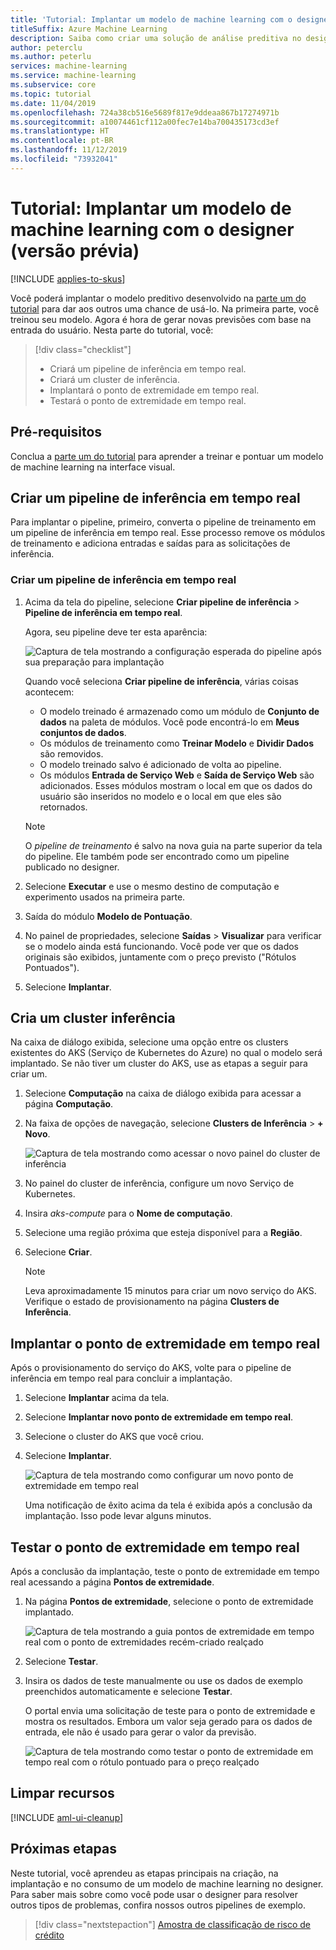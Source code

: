 ```yaml
---
title: 'Tutorial: Implantar um modelo de machine learning com o designer'
titleSuffix: Azure Machine Learning
description: Saiba como criar uma solução de análise preditiva no designer do Azure Machine Learning (versão prévia). Treine, pontue e implante um modelo de machine learning usando módulos do tipo "arrastar e soltar".
author: peterclu
ms.author: peterlu
services: machine-learning
ms.service: machine-learning
ms.subservice: core
ms.topic: tutorial
ms.date: 11/04/2019
ms.openlocfilehash: 724a38cb516e5689f817e9ddeaa867b17274971b
ms.sourcegitcommit: a10074461cf112a00fec7e14ba700435173cd3ef
ms.translationtype: HT
ms.contentlocale: pt-BR
ms.lasthandoff: 11/12/2019
ms.locfileid: "73932041"
---
```

# <a name="tutorial-deploy-a-machine-learning-model-with-the-designer-preview"></a>Tutorial: Implantar um modelo de machine learning com o designer (versão prévia)
[!INCLUDE [applies-to-skus](../../../includes/aml-applies-to-enterprise-sku.md)]

Você poderá implantar o modelo preditivo desenvolvido na [parte um do tutorial](tutorial-designer-automobile-price-train-score.md) para dar aos outros uma chance de usá-lo. Na primeira parte, você treinou seu modelo. Agora é hora de gerar novas previsões com base na entrada do usuário. Nesta parte do tutorial, você:

> [!div class="checklist"]
> * Criará um pipeline de inferência em tempo real.
> * Criará um cluster de inferência.
> * Implantará o ponto de extremidade em tempo real.
> * Testará o ponto de extremidade em tempo real.

## <a name="prerequisites"></a>Pré-requisitos

Conclua a [parte um do tutorial](tutorial-designer-automobile-price-train-score.md) para aprender a treinar e pontuar um modelo de machine learning na interface visual.

## <a name="create-a-real-time-inference-pipeline"></a>Criar um pipeline de inferência em tempo real

Para implantar o pipeline, primeiro, converta o pipeline de treinamento em um pipeline de inferência em tempo real. Esse processo remove os módulos de treinamento e adiciona entradas e saídas para as solicitações de inferência.

### <a name="create-a-real-time-inference-pipeline"></a>Criar um pipeline de inferência em tempo real

1. Acima da tela do pipeline, selecione **Criar pipeline de inferência** > **Pipeline de inferência em tempo real**.

    Agora, seu pipeline deve ter esta aparência: 

   ![Captura de tela mostrando a configuração esperada do pipeline após sua preparação para implantação](./media/ui-tutorial-automobile-price-deploy/real-time-inference-pipeline.png)

    Quando você seleciona **Criar pipeline de inferência**, várias coisas acontecem:
    
    * O modelo treinado é armazenado como um módulo de **Conjunto de dados** na paleta de módulos. Você pode encontrá-lo em **Meus conjuntos de dados**.
    * Os módulos de treinamento como **Treinar Modelo** e **Dividir Dados** são removidos.
    * O modelo treinado salvo é adicionado de volta ao pipeline.
    * Os módulos **Entrada de Serviço Web** e **Saída de Serviço Web** são adicionados. Esses módulos mostram o local em que os dados do usuário são inseridos no modelo e o local em que eles são retornados.

    > [!NOTE]
    > O *pipeline de treinamento* é salvo na nova guia na parte superior da tela do pipeline. Ele também pode ser encontrado como um pipeline publicado no designer.
    >

1. Selecione **Executar** e use o mesmo destino de computação e experimento usados na primeira parte.

1. Saída do módulo **Modelo de Pontuação**.

1. No painel de propriedades, selecione **Saídas** > **Visualizar** para verificar se o modelo ainda está funcionando. Você pode ver que os dados originais são exibidos, juntamente com o preço previsto ("Rótulos Pontuados").

1. Selecione **Implantar**.

## <a name="create-an-inferencing-cluster"></a>Cria um cluster inferência

Na caixa de diálogo exibida, selecione uma opção entre os clusters existentes do AKS (Serviço de Kubernetes do Azure) no qual o modelo será implantado. Se não tiver um cluster do AKS, use as etapas a seguir para criar um.

1. Selecione **Computação** na caixa de diálogo exibida para acessar a página **Computação**.

1. Na faixa de opções de navegação, selecione **Clusters de Inferência** >  **+ Novo**.

    ![Captura de tela mostrando como acessar o novo painel do cluster de inferência](./media/ui-tutorial-automobile-price-deploy/new-inference-cluster.png)

1. No painel do cluster de inferência, configure um novo Serviço de Kubernetes.

1. Insira *aks-compute* para o **Nome de computação**.
    
1. Selecione uma região próxima que esteja disponível para a **Região**.

1. Selecione **Criar**.

    > [!NOTE]
    > Leva aproximadamente 15 minutos para criar um novo serviço do AKS. Verifique o estado de provisionamento na página **Clusters de Inferência**.
    >

## <a name="deploy-the-real-time-endpoint"></a>Implantar o ponto de extremidade em tempo real

Após o provisionamento do serviço do AKS, volte para o pipeline de inferência em tempo real para concluir a implantação.

1. Selecione **Implantar** acima da tela.

1. Selecione **Implantar novo ponto de extremidade em tempo real**. 

1. Selecione o cluster do AKS que você criou.

1. Selecione **Implantar**.

    ![Captura de tela mostrando como configurar um novo ponto de extremidade em tempo real](./media/ui-tutorial-automobile-price-deploy/setup-endpoint.png)

    Uma notificação de êxito acima da tela é exibida após a conclusão da implantação. Isso pode levar alguns minutos.

## <a name="test-the-real-time-endpoint"></a>Testar o ponto de extremidade em tempo real

Após a conclusão da implantação, teste o ponto de extremidade em tempo real acessando a página **Pontos de extremidade**.

1. Na página **Pontos de extremidade**, selecione o ponto de extremidade implantado.

    ![Captura de tela mostrando a guia pontos de extremidade em tempo real com o ponto de extremidades recém-criado realçado](./media/ui-tutorial-automobile-price-deploy/endpoints.png)

1. Selecione **Testar**.

1. Insira os dados de teste manualmente ou use os dados de exemplo preenchidos automaticamente e selecione **Testar**.

    O portal envia uma solicitação de teste para o ponto de extremidade e mostra os resultados. Embora um valor seja gerado para os dados de entrada, ele não é usado para gerar o valor da previsão.

    ![Captura de tela mostrando como testar o ponto de extremidade em tempo real com o rótulo pontuado para o preço realçado](./media/ui-tutorial-automobile-price-deploy/test-endpoint.png)

## <a name="clean-up-resources"></a>Limpar recursos

[!INCLUDE [aml-ui-cleanup](../../../includes/aml-ui-cleanup.md)]

## <a name="next-steps"></a>Próximas etapas

Neste tutorial, você aprendeu as etapas principais na criação, na implantação e no consumo de um modelo de machine learning no designer. Para saber mais sobre como você pode usar o designer para resolver outros tipos de problemas, confira nossos outros pipelines de exemplo.

> [!div class="nextstepaction"]
> [Amostra de classificação de risco de crédito](how-to-designer-sample-classification-credit-risk-cost-sensitive.md)
